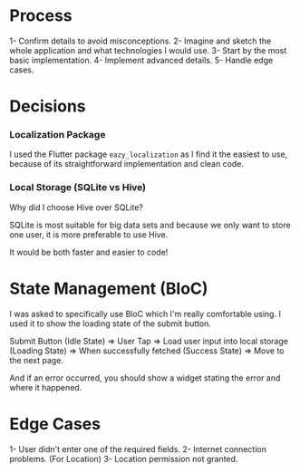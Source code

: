 
# Process

1- Confirm details to avoid misconceptions.
2- Imagine and sketch the whole application and what technologies I would use.
3- Start by the most basic implementation.
4- Implement advanced details.
5- Handle edge cases.

# Decisions

### Localization Package

I used the Flutter package `eazy_localization` as I find it the easiest to use, because of its straightforward implementation and clean code.
### Local Storage (SQLite vs Hive)

Why did I choose Hive over SQLite?

SQLite is most suitable for big data sets and because we only want to store one user, it is more preferable to use Hive.

It would be both faster and easier to code!

# State Management (BloC)

I was asked to specifically use BloC which I'm really comfortable using. I used it to show the loading state of the submit button.

Submit Button (Idle State) => User Tap => Load user input into local storage (Loading State) => When successfully fetched (Success State) => Move to the next page.

And if an error occurred, you should show a widget stating the error and where it happened.


# Edge Cases

1- User didn't enter one of the required fields.
2- Internet connection problems. (For Location)
3- Location permission not granted.
